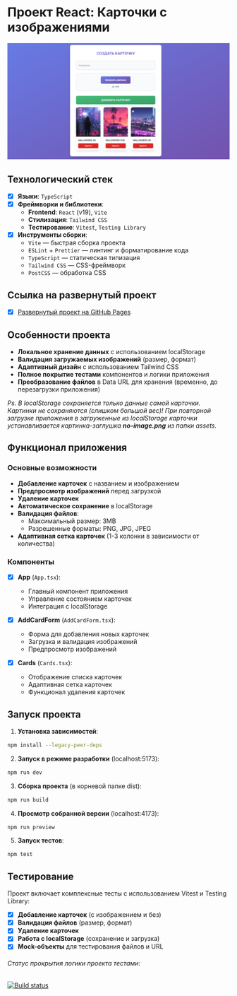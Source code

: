 # Проект React: Карточки с изображениями

![React-app](public/Raect-app.png)

## Технологический стек

- [x] **Языки**: `TypeScript`
- [x] **Фреймворки и библиотеки**:
  - **Frontend**: `React` (v19), `Vite`
  - **Стилизация**: `Tailwind CSS`
  - **Тестирование**: `Vitest`, `Testing Library`
- [x] **Инструменты сборки**:
  - `Vite` — быстрая сборка проекта
  - `ESLint` + `Prettier` — линтинг и форматирование кода
  - `TypeScript` — статическая типизация
  - `Tailwind CSS` — CSS-фреймворк
  - `PostCSS` — обработка CSS

## Ссылка на развернутый проект

- [x] [Развернутый проект на GitHub Pages](https://nikolay87-ru.github.io/React-App/ 'Ссылка на проект')

## Особенности проекта

- **Локальное хранение данных** с использованием localStorage
- **Валидация загружаемых изображений** (размер, формат)
- **Адаптивный дизайн** с использованием Tailwind CSS
- **Полное покрытие тестами** компонентов и логики приложения
- **Преобразование файлов** в Data URL для хранения (временно, до перезагрузки приложения)

*Ps. В localStorage сохраняется только данные самой карточки. Картинки не сохраняются (слишком большой вес)! При повторной загрузке приложения в загруженные из localStorage карточки устанавливается картинка-заглушка **no-image.png** из папки assets.*

## Функционал приложения

### Основные возможности

- **Добавление карточек** с названием и изображением
- **Предпросмотр изображений** перед загрузкой
- **Удаление карточек**
- **Автоматическое сохранение** в localStorage
- **Валидация файлов**:
  - Максимальный размер: 3MB
  - Разрешенные форматы: PNG, JPG, JPEG
- **Адаптивная сетка карточек** (1-3 колонки в зависимости от количества)

### Компоненты

- [x] **App** (`App.tsx`):
  - Главный компонент приложения
  - Управление состоянием карточек
  - Интеграция с localStorage

- [x] **AddCardForm** (`AddCardForm.tsx`):
  - Форма для добавления новых карточек
  - Загрузка и валидация изображений
  - Предпросмотр изображений

- [x] **Cards** (`Cards.tsx`):
  - Отображение списка карточек
  - Адаптивная сетка карточек
  - Функционал удаления карточек

## Запуск проекта

1. **Установка зависимостей**:

```bash
npm install --legacy-peer-deps
```

2. **Запуск в режиме разработки** (localhost:5173):

```bash
npm run dev
```

3. **Сборка проекта** (в корневой папке dist):

```bash
npm run build
```

4. **Просмотр собранной версии** (localhost:4173):

```bash
npm run preview
```

5. **Запуск тестов**:

```bash
npm test
```

## Тестирование

Проект включает комплексные тесты с использованием Vitest и Testing Library:

- [x] **Добавление карточек** (с изображением и без)
- [x] **Валидация файлов** (размер, формат)
- [x] **Удаление карточек**
- [x] **Работа с localStorage** (сохранение и загрузка)
- [x] **Mock-объекты** для тестирования файлов и URL

###### Статус прокрытия логики проекта тестами:

[![Build status](https://ci.appveyor.com/api/projects/status/03muvdl2hjuh22ut/branch/main?svg=true)](https://ci.appveyor.com/project/Nikolay87-ru/react-app/branch/main)